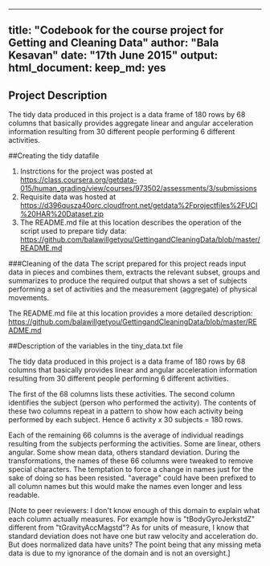 
---
title: "Codebook for the course project for Getting and Cleaning Data"
author: "Bala Kesavan"
date: "17th June 2015"
output:
  html_document:
    keep_md: yes
---
 
## Project Description
The tidy data produced in this project is a data frame of 180 rows by 68 columns that basically provides aggregate linear and angular acceleration information resulting from 30 different people performing 6 different activities.
 
##Creating the tidy datafile
 
1. Instrctions for the project was posted at https://class.coursera.org/getdata-015/human_grading/view/courses/973502/assessments/3/submissions
2. Requisite data was hosted at https://d396qusza40orc.cloudfront.net/getdata%2Fprojectfiles%2FUCI%20HAR%20Dataset.zip
3. The README.md file at this location describes the operation of the script used to prepare tidy data: https://github.com/balawillgetyou/GettingandCleaningData/blob/master/README.md
 
###Cleaning of the data
The script prepared for this project reads input data in pieces and combines them, extracts the relevant subset, groups and summarizes to produce the required output that shows a set of subjects performing a set of activities and the measurement (aggregate) of physical movements.

The README.md file at this location provides a more detailed description: https://github.com/balawillgetyou/GettingandCleaningData/blob/master/README.md
 
##Description of the variables in the tiny_data.txt file

 
The tidy data produced in this project is a data frame of 180 rows by 68 columns that basically provides linear and angular acceleration information resulting from 30 different people performing 6 different activities.

The first of the 68 columns lists these activities. The second column identifies the subject (person who performed the activity). The contents of these two columns repeat in a pattern to show how each activity being performed by each subject. Hence 6 activity x 30 subjects = 180 rows.

Each of the remaining 66 columns is the average of individual readings resulting from the subjects performing the activities. Some are linear, others angular. Some show mean data, others standard deviation. During the transformations, the names of these 66 columns were tweaked to remove special characters. The temptation to force a change in names just for the sake of doing so has been resisted. "average" could have been prefixed to all column names but this would make the names even longer and less readable.

[Note to peer reviewers: I don't know enough of this domain to explain what each column actually measures. For example how is "tBodyGyroJerkstdZ" different from "tGravityAccMagstd"? As for units of measure, I know that standard deviation does not have one but raw velocity and acceleration do. But does normalized data have units? The point being that any missing meta data is due to my ignorance of the domain and is not an oversight.]

